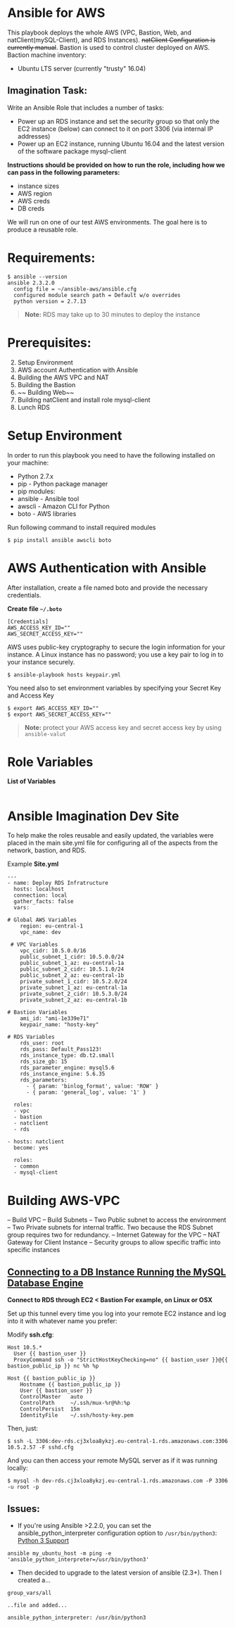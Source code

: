 # Ansible for AWS
This playbook deploys the whole AWS (VPC, Bastion, Web, and natClient(mySQL-Client), and RDS Instances). ~~natClient Configuration is currently manual~~. Bastion is used to control cluster deployed on AWS. Baction machine inventory:

- Ubuntu LTS server (currently "trusty" 16.04)

## Imagination Task:
Write an Ansible Role that includes a number of tasks:
- Power up an RDS instance and set the security group so that only the EC2 instance (below) can connect to it on port 3306 (via internal IP addresses)
- Power up an EC2 instance, running Ubuntu 16.04 and the latest version of the software package mysql-client

**Instructions should be provided on how to run the role, including how we can pass in the following parameters:**
- instance sizes
- AWS region
- AWS creds
- DB creds

We will run on one of our test AWS environments. The goal here is to produce a reusable role.

# Requirements:
```
$ ansible --version
ansible 2.3.2.0
  config file = ~/ansible-aws/ansible.cfg
  configured module search path = Default w/o overrides
  python version = 2.7.13
```
> **Note:** RDS may take up to 30 minutes to deploy the instance


# Prerequisites:

2. Setup Environment
3. AWS account Authentication with Ansible
2. Building the AWS VPC and NAT
3. Building the Bastion
4. ~~ Building Web~~
5. Building natClient and install role mysql-client
6. Lunch RDS

# Setup Environment

In order to run this playbook you need to have the following installed on your machine:

- Python 2.7.x
- pip - Python package manager
- pip modules:
 - ansible - Ansible tool
 - awscli - Amazon CLI for Python
 - boto - AWS libraries

Run following command to install required modules
```
$ pip install ansible awscli boto
```

# AWS Authentication with Ansible

After installation, create a file named boto and provide the necessary credentials.

**Create file `~/.boto`**
```
[Credentials]
AWS_ACCESS_KEY_ID=""
AWS_SECRET_ACCESS_KEY=""
```

AWS uses public-key cryptography to secure the login information for your instance. A Linux instance has no password; you use a key pair to log in to your instance securely.
```
$ ansible-playbook hosts keypair.yml
```

You need also to set environment variables by specifying your Secret Key and Access Key

```
$ export AWS_ACCESS_KEY_ID=""
$ export AWS_SECRET_ACCESS_KEY=""
```
> **Note:** protect your AWS access key and secret access key by using  `ansible-valut`

# Role Variables
**List of Variables**
```

```

# Ansible Imagination Dev Site
To help make the roles reusable and easily updated, the variables were placed in the main site.yml file for configuring all of the aspects from the network, bastion, and RDS.

Example **Site.yml**
```
---
- name: Deploy RDS Infratructure
  hosts: localhost
  connection: local
  gather_facts: false
  vars:

# Global AWS Variables
    region: eu-central-1
    vpc_name: dev

 # VPC Variables
    vpc_cidr: 10.5.0.0/16
    public_subnet_1_cidr: 10.5.0.0/24
    public_subnet_1_az: eu-central-1a
    public_subnet_2_cidr: 10.5.1.0/24
    public_subnet_2_az: eu-central-1b
    private_subnet_1_cidr: 10.5.2.0/24
    private_subnet_1_az: eu-central-1a
    private_subnet_2_cidr: 10.5.3.0/24
    private_subnet_2_az: eu-central-1b

# Bastion Variables
    ami_id: "ami-1e339e71"
    keypair_name: "hosty-key"

# RDS Variables
    rds_user: root
    rds_pass: Default_Pass123!
    rds_instance_type: db.t2.small
    rds_size_gb: 15
    rds_parameter_engine: mysql5.6
    rds_instance_engine: 5.6.35
    rds_parameters:
      - { param: 'binlog_format', value: 'ROW' }
      - { param: 'general_log', value: '1' }

  roles:
  - vpc
  - bastion
  - natclient
  - rds

- hosts: natclient
  become: yes

  roles:
  - common
  - mysql-client
```

# Building AWS-VPC

– Build VPC
– Build Subnets
  – Two Public subnet to access the environment
  – Two Private subnets for internal traffic. Two because the RDS Subnet group requires two for redundancy.
– Internet Gateway for the VPC
– NAT Gateway for Client Instance
– Security groups to allow specific traffic into specific instances

## [Connecting to a DB Instance Running the MySQL Database Engine](https://docs.aws.amazon.com/AmazonRDS/latest/UserGuide/USER_ConnectToInstance.html)

**Connect to RDS through EC2 < Bastion
For example, on Linux or OSX**

Set up this tunnel every time you log into your remote EC2 instance and log into it with whatever name you prefer:


Modify **ssh.cfg**:

```
Host 10.5.*
  User {{ bastion_user }}
  ProxyCommand ssh -o "StrictHostKeyChecking=no" {{ bastion_user }}@{{ bastion_public_ip }} nc %h %p

Host {{ bastion_public_ip }}
	Hostname {{ bastion_public_ip }}
	User {{ bastion_user }}
	ControlMaster   auto
	ControlPath     ~/.ssh/mux-%r@%h:%p
	ControlPersist  15m
	IdentityFile    ~/.ssh/hosty-key.pem
```
Then, just:

```
$ ssh -L 3306:dev-rds.cj3xloa8ykzj.eu-central-1.rds.amazonaws.com:3306 10.5.2.57 -F sshd.cfg
```

And you can then access your remote MySQL server as if it was running locally:
```
$ mysql -h dev-rds.cj3xloa8ykzj.eu-central-1.rds.amazonaws.com -P 3306 -u root -p
```

## Issues:
- If you're using Ansible >2.2.0, you can set the ansible_python_interpreter configuration option to `/usr/bin/python3`: [Python 3 Support](https://docs.ansible.com/ansible/latest/python_3_support.html)
```
ansible my_ubuntu_host -m ping -e 'ansible_python_interpreter=/usr/bin/python3'
```

- Then decided to upgrade to the latest version of ansible (2.3+). Then I created a...

```
group_vars/all

..file and added...

ansible_python_interpreter: /usr/bin/python3
```

